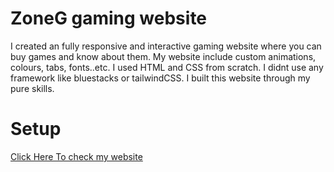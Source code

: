 # ZoneG gaming website
I created an fully responsive and interactive gaming website where you can buy games and know about them.
My website include custom animations, colours, tabs, fonts..etc.
I used HTML and CSS from scratch. I didnt use any framework like bluestacks or tailwindCSS. I built this website through my pure skills.
# Setup
[Click Here To check my website](https://snehil2021.github.io/myweb3/)
